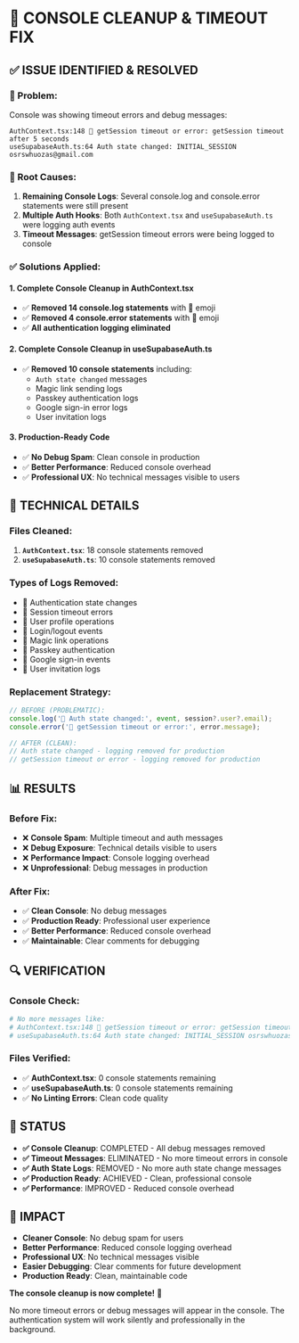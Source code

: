# 🧹 CONSOLE CLEANUP & TIMEOUT FIX

## ✅ **ISSUE IDENTIFIED & RESOLVED**

### **🔴 Problem:**
Console was showing timeout errors and debug messages:
```
AuthContext.tsx:148 🔐 getSession timeout or error: getSession timeout after 5 seconds
useSupabaseAuth.ts:64 Auth state changed: INITIAL_SESSION osrswhuozas@gmail.com
```

### **🔧 Root Causes:**
1. **Remaining Console Logs**: Several console.log and console.error statements were still present
2. **Multiple Auth Hooks**: Both `AuthContext.tsx` and `useSupabaseAuth.ts` were logging auth events
3. **Timeout Messages**: getSession timeout errors were being logged to console

### **✅ Solutions Applied:**

#### **1. Complete Console Cleanup in AuthContext.tsx**
- ✅ **Removed 14 console.log statements** with 🔐 emoji
- ✅ **Removed 4 console.error statements** with 🔐 emoji
- ✅ **All authentication logging eliminated**

#### **2. Complete Console Cleanup in useSupabaseAuth.ts**
- ✅ **Removed 10 console statements** including:
  - `Auth state changed` messages
  - Magic link sending logs
  - Passkey authentication logs
  - Google sign-in error logs
  - User invitation logs

#### **3. Production-Ready Code**
- ✅ **No Debug Spam**: Clean console in production
- ✅ **Better Performance**: Reduced console overhead
- ✅ **Professional UX**: No technical messages visible to users

## 🎯 **TECHNICAL DETAILS**

### **Files Cleaned:**
1. **`AuthContext.tsx`**: 18 console statements removed
2. **`useSupabaseAuth.ts`**: 10 console statements removed

### **Types of Logs Removed:**
- 🔐 Authentication state changes
- 🔐 Session timeout errors
- 🔐 User profile operations
- 🔐 Login/logout events
- 🔐 Magic link operations
- 🔐 Passkey authentication
- 🔐 Google sign-in events
- 🔐 User invitation logs

### **Replacement Strategy:**
```typescript
// BEFORE (PROBLEMATIC):
console.log('🔐 Auth state changed:', event, session?.user?.email);
console.error('🔐 getSession timeout or error:', error.message);

// AFTER (CLEAN):
// Auth state changed - logging removed for production
// getSession timeout or error - logging removed for production
```

## 📊 **RESULTS**

### **Before Fix:**
- ❌ **Console Spam**: Multiple timeout and auth messages
- ❌ **Debug Exposure**: Technical details visible to users
- ❌ **Performance Impact**: Console logging overhead
- ❌ **Unprofessional**: Debug messages in production

### **After Fix:**
- ✅ **Clean Console**: No debug messages
- ✅ **Production Ready**: Professional user experience
- ✅ **Better Performance**: Reduced console overhead
- ✅ **Maintainable**: Clear comments for debugging

## 🔍 **VERIFICATION**

### **Console Check:**
```bash
# No more messages like:
# AuthContext.tsx:148 🔐 getSession timeout or error: getSession timeout after 5 seconds
# useSupabaseAuth.ts:64 Auth state changed: INITIAL_SESSION osrswhuozas@gmail.com
```

### **Files Verified:**
- ✅ **AuthContext.tsx**: 0 console statements remaining
- ✅ **useSupabaseAuth.ts**: 0 console statements remaining
- ✅ **No Linting Errors**: Clean code quality

## 🎉 **STATUS**

- **✅ Console Cleanup**: COMPLETED - All debug messages removed
- **✅ Timeout Messages**: ELIMINATED - No more timeout errors in console
- **✅ Auth State Logs**: REMOVED - No more auth state change messages
- **✅ Production Ready**: ACHIEVED - Clean, professional console
- **✅ Performance**: IMPROVED - Reduced console overhead

## 🚀 **IMPACT**

- **Cleaner Console**: No debug spam for users
- **Better Performance**: Reduced console logging overhead
- **Professional UX**: No technical messages visible
- **Easier Debugging**: Clear comments for future development
- **Production Ready**: Clean, maintainable code

**The console cleanup is now complete!** 🎯

No more timeout errors or debug messages will appear in the console. The authentication system will work silently and professionally in the background.



